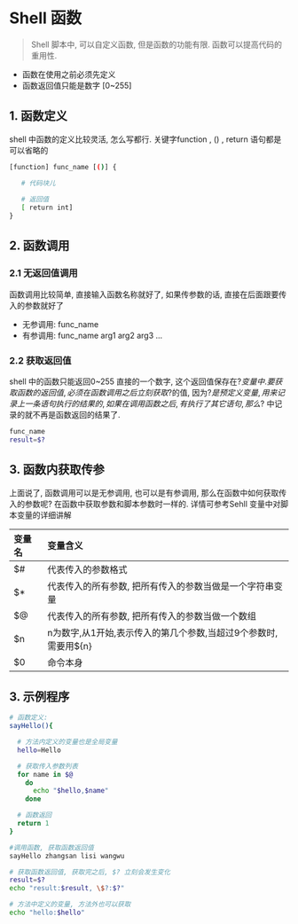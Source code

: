 # Shell 函数
> Shell 脚本中, 可以自定义函数, 但是函数的功能有限. 函数可以提高代码的重用性.

* 函数在使用之前必须先定义
* 函数返回值只能是数字 [0~255]

## 1. 函数定义
shell 中函数的定义比较灵活, 怎么写都行. 关键字function , () , return 语句都是可以省略的
```bash
[function] func_name [()] {

   # 代码块儿
   
   # 返回值
   [ return int]
}
```

## 2. 函数调用
### 2.1 无返回值调用
函数调用比较简单, 直接输入函数名称就好了, 如果传参数的话, 直接在后面跟要传入的参数就好了
* 无参调用: func_name 
* 有参调用: func_name arg1 arg2 arg3 ...

### 2.2 获取返回值
shell 中的函数只能返回0~255 直接的一个数字, 这个返回值保存在$? 变量中. 要获取函数的返回值, 必须在函数调用之后立刻获取$?的值, 因为$? 是预定义变量,用来记录上一条语句执行的结果的, 如果在调用函数之后, 有执行了其它语句, 那么$? 中记录的就不再是函数返回的结果了.

```bash
func_name
result=$?
```

## 3. 函数内获取传参
上面说了, 函数调用可以是无参调用, 也可以是有参调用, 那么在函数中如何获取传入的参数呢? 在函数中获取参数和脚本参数时一样的. 详情可参考Sehll 变量中对脚本变量的详细讲解


| 变量名 | 变量含义 |
| :--- | :--- |
| $# | 代表传入的参数格式 |
| $* | 代表传入的所有参数, 把所有传入的参数当做是一个字符串变量 |
| $@ | 代表传入的所有参数, 把所有传入的参数当做一个数组 |
| $n | n为数字,从1开始,表示传入的第几个参数,当超过9个参数时,需要用${n} |
| $0 | 命令本身| |

## 3. 示例程序

```bash
# 函数定义:
sayHello(){

  # 方法内定义的变量也是全局变量
  hello=Hello

  # 获取传入参数列表
  for name in $@
    do
      echo "$hello,$name"
    done

  # 函数返回
  return 1
}

#调用函数, 获取函数返回值
sayHello zhangsan lisi wangwu

# 获取函数返回值, 获取完之后, $? 立刻会发生变化 
result=$?
echo "result:$result, \$?:$?"

# 方法中定义的变量, 方法外也可以获取
echo "hello:$hello"

```








